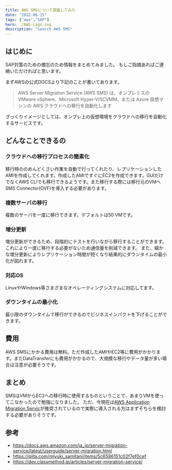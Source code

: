 ```yaml
---
title: AWS SMSについて調査してみた
date: "2022-06-15"
tags: ["aws","SAP"]
hero: ./AWS-Logo.svg
description: "search AWS SMS"
---
```


## はじめに
SAP対策のための備忘のため情報をまとめてみました。
もしご指摘あればご連絡いただければと思います。

まずAWSの公式DOCSより下記のことが書いてあります。
>AWS Server Migration Service (AWS SMS) は、オンプレミスの VMware vSphere、Microsoft Hyper-V/SCVMM、または Azure 仮想マシンの AWS クラウドへの移行を自動化します

ざっくりイメージとしては、オンプレ上の仮想環境をクラウドへの移行を自動化するサービスです。

## どんなことできるの
### クラウドへの移行プロセスの簡素化
 移行時ののめんどくさい作業を自動で行ってくれたり、レプリケーションしたAMIを作成してくれます。作成したAMIですぐにEC2を作成できます。GUIだけでなくAWS CLIでも移行できるようです。また移行する際には移行元のVMへSMS Connector(OVF)を導入する必要があります。
  
### 複数サーバの移行
複数のサーバを一度に移行できます。デフォルトは50 VMです。

### 増分更新
増分更新ができるため、段階的にテストを行いながら移行することができます。
これにより一度に移行する必要がないため通信量を削減できます。
また、細かな増分更新によりレプリケーション時間が短くなり結果的にダウンタイムの最小化が図れます。

### 対応OS
LinuxやWindows等さまざまなオペレーティングシステムに対応してます。

### ダウンタイムの最小化
最小限のダウンタイムで移行ができるのでビジネスインパクトを下げることができます。

## 費用
AWS SMSにかかる費用は無料。ただ作成したAMIやEC2等に費用がかかります。またDataTransferにも費用がかかるので、大規模な移行やデータ量が多い場合は注意が必要そうです。

## まとめ
SMSはVMからEC2への移行時に使用するものということで、あまりVMを使ってこなかったので勉強になりました。
ただ、今現在は[AWS Application Migration Servic](https://aws.amazon.com/jp/application-migration-service/)が推奨されているので実際に導入される方はまずそちらを検討する必要がありそうです。

## 参考
- https://docs.aws.amazon.com/ja_jp/server-migration-service/latest/userguide/server-migration.html
- https://qiita.com/miyuki_samitani/items/5c6586151c02f7ef0cef
- https://dev.classmethod.jp/articles/server-migration-service/